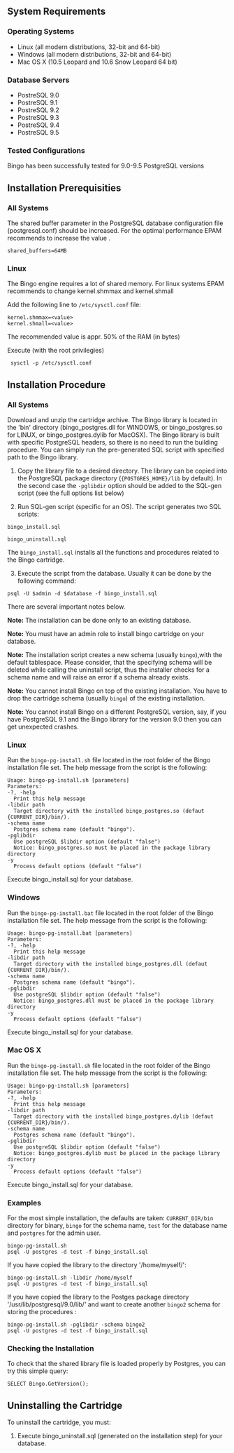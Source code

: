 System Requirements
-------------------

### Operating Systems ###

  * Linux (all modern distributions, 32-bit and 64-bit)
  * Windows (all modern distributions, 32-bit and 64-bit)
  * Mac OS X (10.5 Leopard and 10.6 Snow Leopard 64 bit)

### Database Servers ###

  * PostreSQL 9.0
  * PostreSQL 9.1
  * PostreSQL 9.2
  * PostreSQL 9.3
  * PostreSQL 9.4
  * PostreSQL 9.5

### Tested Configurations ###

 Bingo has been successfully tested for 9.0-9.5 PostgreSQL versions


Installation Prerequisities
---------------------------

### All Systems ###

 The shared buffer parameter in the PostgreSQL database configuration file (postgresql.conf) should be increased. For the optimal performance EPAM recommends to increase the value . 

    shared_buffers=64MB

### Linux ###

The Bingo engine requires a lot of shared memory. 
For linux systems EPAM recommends to change kernel.shmmax and kernel.shmall

 Add the following line to `/etc/sysctl.conf` file:

    kernel.shmmax=<value>
    kernel.shmall=<value>

The recommended value is appr. 50% of the RAM (in bytes)

Execute (with the root privilegies)

     sysctl -p /etc/sysctl.conf


Installation Procedure
----------------------

### All Systems ###

Download and unzip the cartridge archive. The Bingo library is located in the 'bin' directory (bingo_postgres.dll for WINDOWS, or bingo_postgres.so for LINUX, or bingo_postgres.dylib for MacOSX). The Bingo library is built with specific PostgreSQL headers, so there is no need to run the building procedure. You can simply run the pre-generated SQL script with specified path to the Bingo library. 

   1. Copy the library file to a desired directory. The library can be copied into the PostgreSQL package directory (`{POSTGRES_HOME}/lib` by default). In the second case the `-pglibdir` option should be added to the SQL-gen script (see the full options list below)

   2. Run SQL-gen script (specific for an OS). The script generates two SQL scripts:

    bingo_install.sql

    bingo_uninstall.sql

 The `bingo_install.sql` installs all the functions and procedures related to the Bingo cartridge. 

   3. Execute the script from the database. Usually it can be done by the following command:
    
    psql -U $admin -d $database -f bingo_install.sql

There are several important notes below.

 **Note:** The installation can be done only to an existing database.

 **Note:** You must have an admin role to install bingo cartridge on your database.

 **Note:** The installation script creates a new schema (usually `bingo`),with the default tablespace. Please consider, that the specifying schema  will be deleted while calling the uninstall script, thus the installer checks for a schema name and will raise an error if a schema already exists.

 **Note:** You cannot install Bingo on top of the existing installation. You have to drop the cartridge schema
(usually `bingo`) of the existing installation.

 **Note:** You cannot install Bingo on a different PostgreSQL version, say, if you have PostgreSQL 9.1 and the Bingo library for the version 9.0 then you can get unexpected crashes.

### Linux ###

 Run the `bingo-pg-install.sh` file located in the root folder of the Bingo installation file set. The help
message from the script is the following:

    Usage: bingo-pg-install.sh [parameters]
    Parameters:
    -?, -help
      Print this help message
    -libdir path
      Target directory with the installed bingo_postgres.so (defaut {CURRENT_DIR}/bin/).
    -schema name
      Postgres schema name (default "bingo").
    -pglibdir
      Use postgreSQL $libdir option (default "false")
      Notice: bingo_postgres.so must be placed in the package library directory
    -y
      Process default options (default "false")

 Execute bingo_install.sql for your database.


### Windows ###

 Run the `bingo-pg-install.bat` file located in the root folder of the Bingo installation file set. The help
message from the script is the following:

    Usage: bingo-pg-install.bat [parameters]
    Parameters:
    -?, -help
      Print this help message
    -libdir path
      Target directory with the installed bingo_postgres.dll (defaut {CURRENT_DIR}/bin/).
    -schema name
      Postgres schema name (default "bingo").
    -pglibdir
      Use postgreSQL $libdir option (default "false")
      Notice: bingo_postgres.dll must be placed in the package library directory
    -y
      Process default options (default "false")


 Execute bingo_install.sql for your database.

### Mac OS X ###

 Run the `bingo-pg-install.sh` file located in the root folder of the Bingo installation file set. The help
message from the script is the following:

    Usage: bingo-pg-install.sh [parameters]
    Parameters:
    -?, -help
      Print this help message
    -libdir path
      Target directory with the installed bingo_postgres.dylib (defaut {CURRENT_DIR}/bin/).
    -schema name
      Postgres schema name (default "bingo").
    -pglibdir
      Use postgreSQL $libdir option (default "false")
      Notice: bingo_postgres.dylib must be placed in the package library directory
    -y
      Process default options (default "false")

 Execute bingo_install.sql for your database.


### Examples ###

 For the most simple installation, the defaults are taken: `CURRENT_DIR/bin` directory for binary, `bingo` for the schema name, `test` for the database name and `postgres` for the admin user.

    bingo-pg-install.sh
    psql -U postgres -d test -f bingo_install.sql
    

 If you have copied the library to the directory '/home/myself/':

    bingo-pg-install.sh -libdir /home/myself
    psql -U postgres -d test -f bingo_install.sql

 If you have copied the library to the Postges package directory '/usr/lib/postgresql/9.0/lib/' and want to create another `bingo2` schema for storing the procedures :

    bingo-pg-install.sh -pglibdir -schema bingo2
    psql -U postgres -d test -f bingo_install.sql

 
### Checking the Installation ###

 To check that the shared library file is loaded properly by Postgres, you can try this simple query:

    SELECT Bingo.GetVersion();

Uninstalling the Cartridge
--------------------------

 To uninstall the cartridge, you must:

   1. Execute bingo_uninstall.sql (generated on the installation step) for your database.

